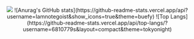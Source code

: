 <!--
**Iamnotegoist/Iamnotegoist** is a ✨ _special_ ✨ repository because its `README.md` (this file) appears on your GitHub profile.

Here are some ideas to get you started:

- 🔭 I’m currently working on ...
- 🌱 I’m currently learning ...
- 👯 I’m looking to collaborate on ...
- 🤔 I’m looking for help with ...
- 💬 Ask me about ...
- 📫 How to reach me: ...
- 😄 Pronouns: ...
- ⚡ Fun fact: ...
-->

<div align="center">
<img src="https://capsule-render.vercel.app/api?type=transparent&color=auto&height=300&section=header&text=기쥬르&fontSize=90" />
![Anurag's GitHub stats](https://github-readme-stats.vercel.app/api?username=Iamnotegoist&show_icons=true&theme=buefy)
  ![Top Langs](https://github-readme-stats.vercel.app/api/top-langs/?username=6810779s&layout=compact&theme=tokyonight)
</div>

